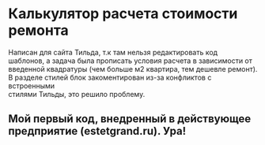 # Калькулятор расчета стоимости ремонта  
Написан для сайта Тильда, т.к там нельзя редактировать код  
шаблонов, а задача была прописать условия расчета в зависимости от  
введенной квадратуры (чем больше м2 квартира, тем дешевле ремонт).  
В разделе стилей блок закоментирован из-за конфликтов с встроенными  
стилями Тильды, это решило проблему.
## Мой первый код, внедренный в действующее предприятие (estetgrand.ru). Ура!